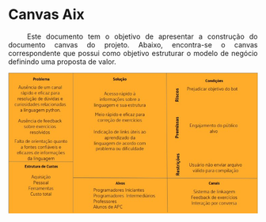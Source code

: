 # Canvas Aix

<p align="justify">&emsp;&emsp; Este documento tem o objetivo de apresentar a construção do documento canvas do projeto. Abaixo, encontra-se o canvas correspondente que possui como objetivo estruturar o modelo de negócio definindo uma proposta de valor.</p>

![](../images/canvas.jpg)
